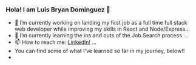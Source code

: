 ### Hola! I am Luis Bryan Dominguez 👋

- 🔭 I’m currently working on landing my first job as a full time full stack web developer while improving my skills in React and Node/Express...
- 🌱 I’m currently learning the ins and outs of the Job Search process  ...
- 📫 How to reach me: 
  <a href=https://www.linkedin.com/in/luis-dominguez-8395b0193> LinkedIn!</a> ...
- You can find some of what I've learned so far in my journey, below!!  
- 
<!--
**luisbryandr/luisbryandr** is a ✨ _special_ ✨ repository because its `README.md` (this file) appears on your GitHub profile.

Here are some ideas to get you started:

- 🔭 I’m currently working on landing my first job as a full time full stack web developer while improving my skills in React and Node/Express...
- 🌱 I’m currently learning the ins and outs of the Job Search process  ...
- 👯 I’m looking to collaborate on ...
- 🤔 I’m looking for help with ...
- 💬 Ask me about ...
⚽
- ⚡ Fun fact: ...
-->
